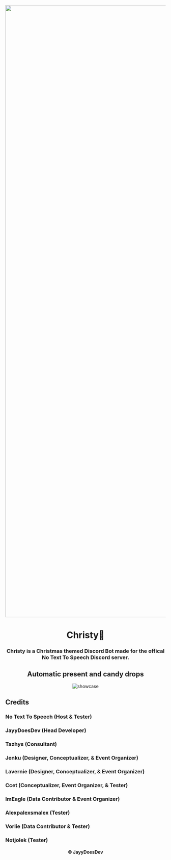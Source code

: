 <p align="center">
   <img src="https://raw.githubusercontent.com/JayyDoesDev/christy/main/.github/assets/christy.png?token=GHSAT0AAAAAACFELDBIVHWATW7M43JOPBJYZJ5LIMA" alt="christy" width="1920">
</p>
<h1 align="center">Christy🎄</h1>
<h3 align="center"> Christy is a Christmas themed Discord Bot made for the offical No Text To Speech Discord server.</h3>

<h2 align="center">Automatic present and candy drops</h2>
<p align="center">
   <img src="https://github.com/JayyDoesDev/christy/blob/main/.github/assets/Discord_GArwcAEKHt.gif" alt="showcase">
</p>

<h2 align="left">Credits</h2>
<h3 align="left">No Text To Speech (Host & Tester)</h3>
<h3 align="left">JayyDoesDev (Head Developer)</h3>
<h3 align="left">Tazhys (Consultant)</h3>
<h3 align="left">Jenku (Designer, Conceptualizer, & Event Organizer)</h3>
<h3 align="left">Lavernie (Designer, Conceptualizer, & Event Organizer)</h3>
<h3 align="left">Ccet (Conceptualizer, Event Organizer, & Tester)</h3>
<h3 align="left">ImEagle (Data Contributor & Event Organizer)</h3>
<h3 align="left">Alexpalexsmalex (Tester)</h3>
<h3 align="left">Vorlie (Data Contributor & Tester)</h3>
<h3 align="left">Notjolek (Tester)</h3>
<h4 align="center">&copy JayyDoesDev</h4>
